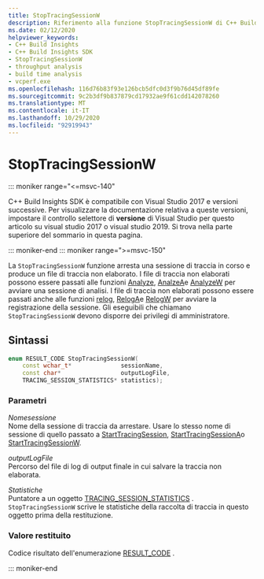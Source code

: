 ```yaml
---
title: StopTracingSessionW
description: Riferimento alla funzione StopTracingSessionW di C++ Build Insights SDK.
ms.date: 02/12/2020
helpviewer_keywords:
- C++ Build Insights
- C++ Build Insights SDK
- StopTracingSessionW
- throughput analysis
- build time analysis
- vcperf.exe
ms.openlocfilehash: 116d76b83f93e126bcb5dfc0d3f9b76d45df89fe
ms.sourcegitcommit: 9c2b3df9b837879cd17932ae9f61cdd142078260
ms.translationtype: MT
ms.contentlocale: it-IT
ms.lasthandoff: 10/29/2020
ms.locfileid: "92919943"
---
```

# <a name="stoptracingsessionw"></a>StopTracingSessionW

::: moniker range="<=msvc-140"

C++ Build Insights SDK è compatibile con Visual Studio 2017 e versioni successive. Per visualizzare la documentazione relativa a queste versioni, impostare il controllo selettore di **versione** di Visual Studio per questo articolo su visual studio 2017 o visual studio 2019. Si trova nella parte superiore del sommario in questa pagina.

::: moniker-end
::: moniker range=">=msvc-150"

La `StopTracingSessionW` funzione arresta una sessione di traccia in corso e produce un file di traccia non elaborato. I file di traccia non elaborati possono essere passati alle funzioni [Analyze](analyze.md), [AnalzeA](analyze-a.md)e [AnalyzeW](analyze-w.md) per avviare una sessione di analisi. I file di traccia non elaborati possono essere passati anche alle funzioni [relog](relog.md), [RelogA](relog-a.md)e [RelogW](relog-w.md) per avviare la registrazione della sessione. Gli eseguibili che chiamano `StopTracingSessionW` devono disporre dei privilegi di amministratore.

## <a name="syntax"></a>Sintassi

```cpp
enum RESULT_CODE StopTracingSessionW(
    const wchar_t*              sessionName,
    const char*                 outputLogFile,
    TRACING_SESSION_STATISTICS* statistics);
```

### <a name="parameters"></a>Parametri

*Nomesessione*\
Nome della sessione di traccia da arrestare. Usare lo stesso nome di sessione di quello passato a [StartTracingSession](start-tracing-session.md), [StartTracingSessionA](start-tracing-session-a.md)o [StartTracingSessionW](start-tracing-session-w.md).

*outputLogFile*\
Percorso del file di log di output finale in cui salvare la traccia non elaborata.

*Statistiche*\
Puntatore a un oggetto [TRACING_SESSION_STATISTICS](../other-types/tracing-session-statistics-struct.md) . `StopTracingSessionW` scrive le statistiche della raccolta di traccia in questo oggetto prima della restituzione.

### <a name="return-value"></a>Valore restituito

Codice risultato dell'enumerazione [RESULT_CODE](../other-types/result-code-enum.md) .

::: moniker-end
